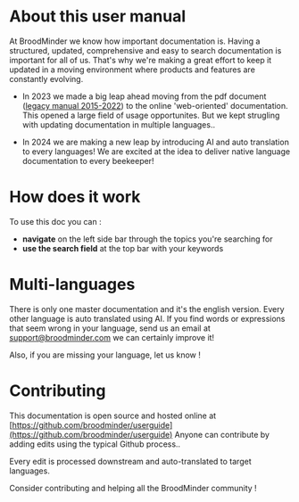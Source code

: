 # About this user manual

At BroodMinder we know how important documentation is. Having a structured, updated, comprehensive and easy to search documentation is important for all of us. That's why we're making a great effort to keep it updated in a moving environment where products and features are constantly evolving. 

- In 2023 we made a big leap ahead moving from the pdf document ([legacy manual 2015-2022](https://www.dropbox.com/s/hwmde6h97sbmzl4/BroodMinder-User-Guide.pdf?e=1&dl=0)) to the online 'web-oriented' documentation. This opened a large field of usage opportunites. But we kept strugling with updating documentation in multiple languages..

- In 2024 we are making a new leap by introducing AI and auto translation to every languages! We are excited at the idea to deliver native language documentation to every beekeeper!

# How does it work

To use this doc you can : 
- **navigate** on the left side bar through the topics you're searching for
- **use the search field** at the top bar with your keywords


# Multi-languages
There is only one master documentation and it's the english version. Every other language is auto translated using AI. If you find words or expressions that seem wrong in your language, send us an email at [support@broodminder.com](mailto:support@broodminder.com) we can certainly improve it!

Also, if you are missing your language, let us know !


# Contributing
This documentation is open source and hosted online at [https://github.com/broodminder/userguide](https://github.com/broodminder/userguide)
Anyone can contribute by adding edits using the typical Github process..

Every edit is processed downstream and auto-translated to target languages.

Consider contributing and helping all the BroodMinder community !